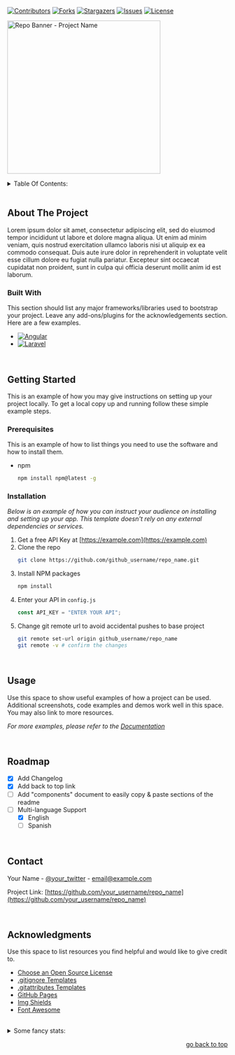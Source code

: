 <a id="readme-top"></a>

<!-- PROJECT SHIELDS -->

[![Contributors][contributors-shield]][contributors-url]
[![Forks][forks-shield]][forks-url]
[![Stargazers][stars-shield]][stars-url]
[![Issues][issues-shield]][issues-url]
[![License][license-shield]][license-url]

<!-- HEADER AND TITLE -->

<img height=350 alt="Repo Banner - Project Name" src="https://capsule-render.vercel.app/api?type=waving&color=c4a2bd&height=300&section=header&text=Project%20Name&fontSize=70&fontColor=ffffff&animation=fadeIn&fontAlignY=38&desc=brief%20description%20or%20slogan&descAlignY=60&descAlign=50"></img>

<!-- TABLE OF CONTENTS (will be autogenerated in between the following tags) -->
<details><summary>Table Of Contents:</summary>
<!-- toc -->

<!-- tocstop -->
</details>

<br>

## About The Project

Lorem ipsum dolor sit amet, consectetur adipiscing elit, sed do eiusmod tempor incididunt ut labore et dolore magna aliqua. Ut enim ad minim veniam, quis nostrud exercitation ullamco laboris nisi ut aliquip ex ea commodo consequat. Duis aute irure dolor in reprehenderit in voluptate velit esse cillum dolore eu fugiat nulla pariatur. Excepteur sint occaecat cupidatat non proident, sunt in culpa qui officia deserunt mollit anim id est laborum.

### Built With

This section should list any major frameworks/libraries used to bootstrap your project. Leave any add-ons/plugins for the acknowledgements section. Here are a few examples.

- [![Angular][Angular.io]][Angular-url]
- [![Laravel][Laravel.com]][Laravel-url]

<br>

## Getting Started

This is an example of how you may give instructions on setting up your project locally.
To get a local copy up and running follow these simple example steps.

### Prerequisites

This is an example of how to list things you need to use the software and how to install them.

- npm
  ```sh
  npm install npm@latest -g
  ```

### Installation

_Below is an example of how you can instruct your audience on installing and setting up your app. This template doesn't rely on any external dependencies or services._

1. Get a free API Key at [https://example.com](https://example.com)
2. Clone the repo
   ```sh
   git clone https://github.com/github_username/repo_name.git
   ```
3. Install NPM packages
   ```sh
   npm install
   ```
4. Enter your API in `config.js`
   ```js
   const API_KEY = "ENTER YOUR API";
   ```
5. Change git remote url to avoid accidental pushes to base project
   ```sh
   git remote set-url origin github_username/repo_name
   git remote -v # confirm the changes
   ```

<br>

## Usage

Use this space to show useful examples of how a project can be used. Additional screenshots, code examples and demos work well in this space. You may also link to more resources.

_For more examples, please refer to the [Documentation](https://example.com)_

<br>

## Roadmap

- [x] Add Changelog
- [x] Add back to top link
- [ ] Add "components" document to easily copy & paste sections of the readme
- [ ] Multi-language Support
  - [x] English
  - [ ] Spanish

<br>

## Contact

Your Name - [@your_twitter](https://twitter.com/your_username) - email@example.com

Project Link: [https://github.com/your_username/repo_name](https://github.com/your_username/repo_name)

<br>

## Acknowledgments

Use this space to list resources you find helpful and would like to give credit to.

- [Choose an Open Source License][choosealicense-url]
- [.gitignore Templates][gitignore-url]
- [.gitattributes Templates][gitattributes-url]
- [GitHub Pages][github-pages-url]
- [Img Shields][shields-url]
- [Font Awesome][fontawesome-url]

<br>

<!-- EMBEDDED REPO STATS -->

<details><summary>Some fancy stats:</summary>
<br>

![Alt][repobeats-img]

[![Star History Chart][star-history-img]][star-history-url]

<!-- [![Stargazers over time][starchart-img]][starchart-url] -->

</details>

<p align="right"><a href="#readme-top">go back to top</a></p>

<!--
*** I'm using markdown "reference style" links for readability.
*** Reference links are enclosed in brackets [ ] instead of parentheses ( ).
*** This is an optional, concise syntax you may use.
*** https://www.markdownguide.org/basic-syntax/#reference-style-links
-->

<!-- MARKDOWN LINKS & IMAGES -->
<!-- 🏷️ SHIELDS -->

[contributors-shield]: https://img.shields.io/github/contributors/IvanTheDeveloper/gh-repo-template.svg?style=for-the-badge
[contributors-url]: https://github.com/IvanTheDeveloper/gh-repo-template/graphs/contributors
[forks-shield]: https://img.shields.io/github/forks/IvanTheDeveloper/gh-repo-template.svg?style=for-the-badge
[forks-url]: https://github.com/IvanTheDeveloper/gh-repo-template/network/members
[stars-shield]: https://img.shields.io/github/stars/IvanTheDeveloper/gh-repo-template.svg?style=for-the-badge
[stars-url]: https://github.com/IvanTheDeveloper/gh-repo-template/stargazers
[issues-shield]: https://img.shields.io/github/issues/IvanTheDeveloper/gh-repo-template.svg?style=for-the-badge
[issues-url]: https://github.com/IvanTheDeveloper/gh-repo-template/issues
[license-shield]: https://img.shields.io/github/license/IvanTheDeveloper/gh-repo-template.svg?style=for-the-badge
[license-url]: https://github.com/IvanTheDeveloper/gh-repo-template/blob/master/LICENSE.txt

<!-- 🧰 TECHNOLOGIES -->

[Angular.io]: https://img.shields.io/badge/Angular-DD0031?style=for-the-badge&logo=angular&logoColor=white
[Angular-url]: https://angular.io/
[Laravel.com]: https://img.shields.io/badge/Laravel-FF2D20?style=for-the-badge&logo=laravel&logoColor=white
[Laravel-url]: https://laravel.com

<!-- 📚 RESOURCES -->

[choosealicense-url]: https://choosealicense.com
[gitignore-url]: https://github.com/github/gitignore
[gitattributes-url]: https://github.com/gitattributes/gitattributes
[github-pages-url]: https://pages.github.com
[shields-url]: https://shields.io
[fontawesome-url]: https://fontawesome.com

<!-- 📊 ANALYTICS -->

[repobeats-img]: https://repobeats.axiom.co/api/embed/c2a30d29fa79f1d4f5734ce8979d2ca54b269c66.svg
[star-history-img]: https://api.star-history.com/svg?repos=IvanTheDeveloper/gh-repo-template&type=Date
[star-history-url]: https://star-history.com/#IvanTheDeveloper/gh-repo-template&Date
[starchart-img]: https://starchart.cc/IvanTheDeveloper/gh-repo-template.svg?variant=adaptive
[starchart-url]: https://starchart.cc/IvanTheDeveloper/gh-repo-template

